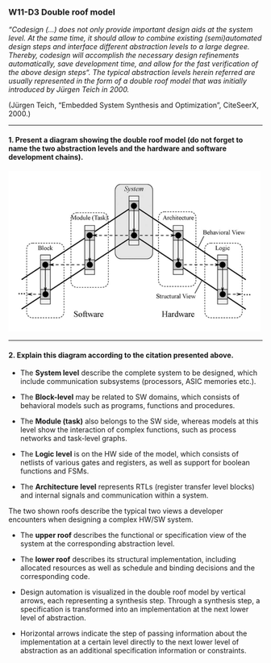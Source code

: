 ### W11-D3 Double roof model


*“Codesign (...) does not only provide important design aids at the system level. At the same time, it should allow to combine existing (semi)automated design steps and interface different abstraction levels to a large degree. Thereby, codesign will accomplish the necessary design refinements automatically, save development time, and allow for the fast verification of the above design steps“. The typical abstraction levels herein referred are usually represented in the form of a double roof model that was initially introduced by Jürgen Teich in 2000.*

(Jürgen Teich, “Embedded System Synthesis and Optimization”, CiteSeerX, 2000.)


----

#### 1. Present a diagram showing the double roof model (do not forget to name the two abstraction levels and the hardware and software development chains).

<img src="/Resources/images/doubleroof.png" alt="drawing" width="500"/>


----
#### 2. Explain this diagram according to the citation presented above.

* The **System level** describe the complete system to be designed, which include communication subsystems (processors, ASIC memories etc.). 

* The **Block-level** may be related to SW domains, which consists of behavioral models such as programs, functions and procedures. 

* The **Module (task)** also belongs to the SW side, whereas models at this level show the interaction of complex functions, such as process networks and task-level graphs. 

* The **Logic level** is on the HW side of the model, which consists of netlists of various gates and registers, as well as support for boolean functions and FSMs. 

* The **Architecture level** represents RTLs (register transfer level blocks) and internal signals and communication within a system. 

The two shown roofs describe the typical two views a developer encounters when designing a complex HW/SW system. 
* The **upper roof** describes the functional or specification view of the system at the corresponding abstraction level.
* The **lower roof** describes its structural implementation, including allocated resources as well as schedule and binding decisions and the corresponding code. 

* Design automation is visualized in the double roof model by vertical arrows, each representing a synthesis step. Through a synthesis step, a specification is transformed into an implementation at the next lower level of abstraction. 

* Horizontal arrows indicate the step of passing information about the implementation at a certain level directly to the next lower level of abstraction as an additional specification information or constraints.
